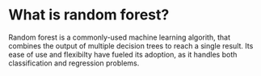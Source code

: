 # What is random forest?

Random forest is a commonly-used machine learning algorith, that combines the output of multiple decision trees to reach a single result. Its ease of use and flexibilty have fueled its adoption, as it handles both classification and regression problems.